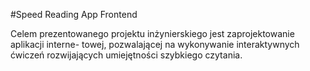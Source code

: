 #Speed Reading App Frontend

Celem prezentowanego projektu inżynierskiego jest zaprojektowanie aplikacji interne-
towej, pozwalającej na wykonywanie interaktywnych ćwiczeń rozwijających umiejętności
szybkiego czytania.